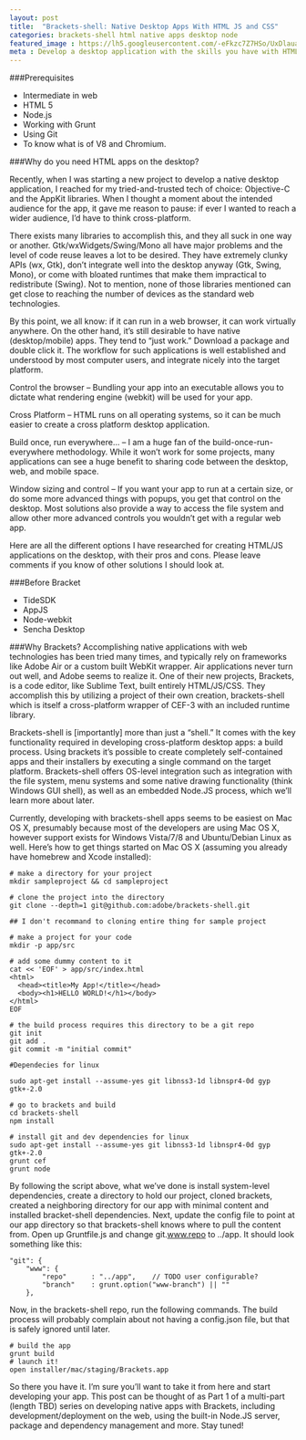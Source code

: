 ```yaml
---
layout: post
title:  "Brackets-shell: Native Desktop Apps With HTML JS and CSS"
categories: brackets-shell html native apps desktop node
featured_image : https://lh5.googleusercontent.com/-eFkzc7Z7HSo/UxDlauaj0yI/AAAAAAAAJqs/C07lZG_UjxE/w426-h237/hero.png
meta : Develop a desktop application with the skills you have with HTML, JS and CSS.
---
```


###Prerequisites 

+ Intermediate in web
+ HTML 5
+ Node.js
+ Working with Grunt
+ Using Git
+ To know what is of V8 and Chromium.

###Why do you need HTML apps on the desktop?

Recently, when I was starting a new project to develop a native desktop application, I reached for my tried-and-trusted tech of choice: Objective-C and the AppKit libraries. When I thought a moment about the intended audience for the app, it gave me reason to pause: if ever I wanted to reach a wider audience, I’d have to think cross-platform.

There exists many libraries to accomplish this, and they all suck in one way or another. Gtk/wxWidgets/Swing/Mono all have major problems and the level of code reuse leaves a lot to be desired. They have extremely clunky APIs (wx, Gtk), don’t integrate well into the desktop anyway (Gtk, Swing, Mono), or come with bloated runtimes that make them impractical to redistribute (Swing). Not to mention, none of those libraries mentioned can get close to reaching the number of devices as the standard web technologies.

By this point, we all know: if it can run in a web browser, it can work virtually anywhere. On the other hand, it’s still desirable to have native (desktop/mobile) apps. They tend to “just work.” Download a package and double click it. The workflow for such applications is well established and understood by most computer users, and integrate nicely into the target platform.

Control the browser – Bundling your app into an executable allows you to dictate what rendering engine (webkit) will be used for your app.

Cross Platform – HTML runs on all operating systems, so it can be much easier to create a cross platform desktop application.

Build once, run everywhere… – I am a huge fan of the build-once-run-everywhere methodology. While it won’t work for some projects, many applications can see a huge benefit to sharing code between the desktop, web, and mobile space.

Window sizing and control – If you want your app to run at a certain size, or do some more advanced things with popups, you get that control on the desktop. Most solutions also provide a way to access the file system and allow other more advanced controls you wouldn’t get with a regular web app.

Here are all the different options I have researched for creating HTML/JS applications on the desktop, with their pros and cons. Please leave comments if you know of other solutions I should look at.

###Before Bracket

+ TideSDK
+ AppJS
+ Node-webkit
+ Sencha Desktop

###Why Brackets?
Accomplishing native applications with web technologies has been tried many times, and typically rely on frameworks like Adobe Air or a custom built WebKit wrapper. Air applications never turn out well, and Adobe seems to realize it. One of their new projects, Brackets, is a code editor, like Sublime Text, built entirely HTML/JS/CSS. They accomplish this by utilizing a project of their own creation, brackets-shell which is itself a cross-platform wrapper of CEF-3 with an included runtime library.

Brackets-shell is [importantly] more than just a “shell.” It comes with the key functionality required in developing cross-platform desktop apps: a build process. Using brackets it’s possible to create completely self-contained apps and their installers by executing a single command on the target platform. Brackets-shell offers OS-level integration such as integration with the file system, menu systems and some native drawing functionality (think Windows GUI shell), as well as an embedded Node.JS process, which we’ll learn more about later.

Currently, developing with brackets-shell apps seems to be easiest on Mac OS X, presumably because most of the developers are using Mac OS X, however support exists for Windows Vista/7/8 and Ubuntu/Debian Linux as well. Here’s how to get things started on Mac OS X (assuming you already have homebrew and Xcode installed):

     
    # make a directory for your project
    mkdir sampleproject && cd sampleproject
     
    # clone the project into the directory
    git clone --depth=1 git@github.com:adobe/brackets-shell.git

    ## I don't recommand to cloning entire thing for sample project
     
    # make a project for your code
    mkdir -p app/src
     
    # add some dummy content to it
    cat << 'EOF' > app/src/index.html
    <html>
      <head><title>My App!</title></head>
      <body><h1>HELLO WORLD!</h1></body>
    </html>
    EOF
     
    # the build process requires this directory to be a git repo
    git init
    git add .
    git commit -m "initial commit"
     
    #Dependecies for linux

    sudo apt-get install --assume-yes git libnss3-1d libnspr4-0d gyp gtk+-2.0

    # go to brackets and build
    cd brackets-shell
    npm install

    # install git and dev dependencies for linux
    sudo apt-get install --assume-yes git libnss3-1d libnspr4-0d gyp gtk+-2.0
    grunt cef
    grunt node

By following the script above, what we’ve done is install system-level dependencies, create a directory to hold our project, cloned brackets, created a neighboring directory for our app with minimal content and installed bracket-shell dependencies. Next, update the config file to point at our app directory so that brackets-shell knows where to pull the content from. Open up Gruntfile.js and change git.www.repo to ../app. It should look something like this:


    "git": {
        "www": {
            "repo"      : "../app",    // TODO user configurable?
            "branch"    : grunt.option("www-branch") || ""
        },


Now, in the brackets-shell repo, run the following commands. The build process will probably complain about not having a config.json file, but that is safely ignored until later.

    # build the app
    grunt build
    # launch it!
    open installer/mac/staging/Brackets.app


So there you have it. I’m sure you’ll want to take it from here and start developing your app. This post can be thought of as Part 1 of a multi-part (length TBD) series on developing native apps with Brackets, including development/deployment on the web, using the built-in Node.JS server, package and dependency management and more. Stay tuned!


[html5-brackets-shell]: http://clintberry.com/2013/html5-desktop-apps-with-brackets-shell/ "Native Desktop Apps Using Brackets Shell"
[html5-native]: http://clintberry.com/2013/html5-apps-desktop-2013/ "HTML5 Apps on the Desktop in 2013"
[GitHub]: https://github.com/adobe/brackets-shell "Brackets Shell Github"
[CEF]:https://code.google.com/p/chromiumembedded/ "A simple framework for embedding Chromium-based browsers in other applications."
[brackets]: http://brackets.io "An open source code editor for the web, written in JavaScript, HTML and CSS."
[brackets-shell]: https://github.com/adobe/brackets-shell "CEF3-based application shell for Brackets."
